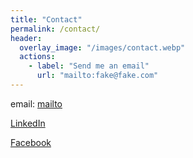 ```yaml
---
title: "Contact"
permalink: /contact/
header:
  overlay_image: "/images/contact.webp"
  actions:
    - label: "Send me an email"
      url: "mailto:fake@fake.com"
---
```




email: [mailto](mailto:zahill@my365.bellevue.edu)

[LinkedIn](https://linkedin.com/in/zach-hill-27506748)

[Facebook](https://www.facebook.com/zach.hill.3538/)